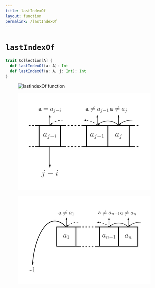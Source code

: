 ```yaml
---
title: lastIndexOf
layout: function
permalink: /lastIndexOf
---
```


# `lastIndexOf`

~~~ scala
trait Collection[A] {
  def lastIndexOf(a: A): Int
  def lastIndexOf(a: A, j: Int): Int
}
~~~

<figure class="diagram">
  <img src="images/lastIndexOf.1.svg" alt="lastIndexOf function">
  <!-- <figcaption class="diagram-desc"><code>lastIndexOf</code> uses <code>p</code> to classify elements into two groups</figcaption> -->
</figure>

<figure class="diagram">
  <img src="images/lastIndexOf.2.svg" alt="lastIndexOf function">
  <!-- <figcaption class="diagram-desc"><code>lastIndexOf</code> uses <code>p</code> to classify elements into two groups</figcaption> -->
</figure>

<figure class="diagram">
  <img src="images/lastIndexOf.3.svg" alt="lastIndexOf function">
  <!-- <figcaption class="diagram-desc"><code>lastIndexOf</code> uses <code>p</code> to classify elements into two groups</figcaption> -->
</figure>
